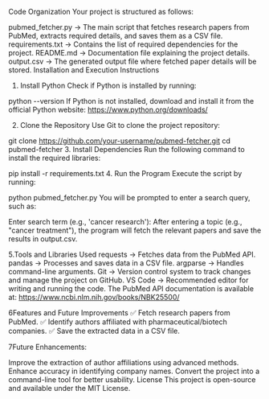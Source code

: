 Code Organization
Your project is structured as follows:

pubmed_fetcher.py → The main script that fetches research papers from PubMed, extracts required details, and saves them as a CSV file.
requirements.txt → Contains the list of required dependencies for the project.
README.md → Documentation file explaining the project details.
output.csv → The generated output file where fetched paper details will be stored.
Installation and Execution Instructions

1. Install Python
Check if Python is installed by running:


python --version
If Python is not installed, download and install it from the official Python website:
https://www.python.org/downloads/

2. Clone the Repository
Use Git to clone the project repository:


git clone https://github.com/your-username/pubmed-fetcher.git
cd pubmed-fetcher
3. Install Dependencies
Run the following command to install the required libraries:


pip install -r requirements.txt
4. Run the Program
Execute the script by running:


python pubmed_fetcher.py
You will be prompted to enter a search query, such as:


Enter search term (e.g., 'cancer research'):
After entering a topic (e.g., "cancer treatment"), the program will fetch the relevant papers and save the results in output.csv.

5.Tools and Libraries Used
requests → Fetches data from the PubMed API.
pandas → Processes and saves data in a CSV file.
argparse → Handles command-line arguments.
Git → Version control system to track changes and manage the project on GitHub.
VS Code → Recommended editor for writing and running the code.
The PubMed API documentation is available at:
https://www.ncbi.nlm.nih.gov/books/NBK25500/

6Features and Future Improvements
✅ Fetch research papers from PubMed.
✅ Identify authors affiliated with pharmaceutical/biotech companies.
✅ Save the extracted data in a CSV file.

7Future Enhancements:

Improve the extraction of author affiliations using advanced methods.
Enhance accuracy in identifying company names.
Convert the project into a command-line tool for better usability.
License
This project is open-source and available under the MIT License.
